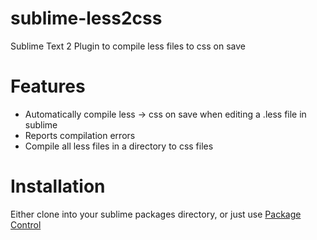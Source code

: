 sublime-less2css
================

Sublime Text 2 Plugin to compile less files to css on save

Features
=========

 * Automatically compile less -> css on save when editing a .less file in sublime
 * Reports compilation errors
 * Compile all less files in a directory to css files

Installation
============

Either clone into your sublime packages directory, or just use [Package Control](https://github.com/wbond/sublime_package_control/)